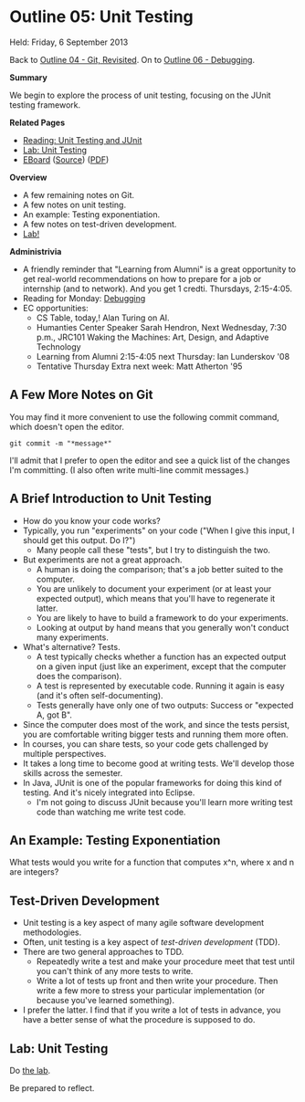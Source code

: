 Outline 05: Unit Testing
========================

Held: Friday, 6 September 2013

Back to [Outline 04 - Git, Revisited](outline.04.html).
On to [Outline 06 - Debugging](outline.06.html).

**Summary**

We begin to explore the process of unit testing, focusing on the
JUnit testing framework.

**Related Pages**

* [Reading: Unit Testing and JUnit](../readings/unit-testing.html)
* [Lab: Unit Testing](../labs/unit-testing.html)
* [EBoard](../eboards/05.html) 
  ([Source](../eboards/05.md))
  ([PDF](../eboards/05.pdf))

**Overview**

* A few remaining notes on Git.
* A few notes on unit testing.
* An example: Testing exponentiation.
* A few notes on test-driven development.
* [Lab!](../labs/unit-testing-lab.html)

**Administrivia**

* A friendly reminder that "Learning from Alumni" is a great opportunity
  to get real-world recommendations on how to prepare for a job or
  internship (and to network).  And you get 1 credti.  Thursdays, 2:15-4:05.
* Reading for Monday: [Debugging](../readings/debugging.html)
* EC opportunities:
    * CS Table, today,!  Alan Turing on AI.
    * Humanties Center Speaker Sarah Hendron, Next Wednesday, 7:30 p.m., JRC101
      Waking the Machines: Art, Design, and Adaptive Technology
    * Learning from Alumni 2:15-4:05 next Thursday: Ian Lunderskov '08
    * Tentative Thursday Extra next week: Matt Atherton '95

A Few More Notes on Git
-----------------------

You may find it more convenient to use the following commit command,
which doesn't open the editor.

    git commit -m "*message*"

I'll admit that I prefer to open the editor and see a quick list of
the changes I'm committing.  (I also often write multi-line commit
messages.)

A Brief Introduction to Unit Testing
------------------------------------

* How do you know your code works?  
* Typically, you run "experiments" on your code ("When I give this input, 
  I should get this output.  Do I?")
    * Many people call these "tests", but I try to distinguish the two.
* But experiments are not a great approach.
    * A human is doing the comparison; that's a job better suited to
      the computer.
    * You are unlikely to document your experiment (or at least your
      expected output), which means that you'll have to regenerate it latter.
    * You are likely to have to build a framework to do your experiments.
    * Looking at output by hand means that you generally won't conduct
      many experiments.
* What's alternative?  Tests.
    * A test typically checks whether a function has an expected output
      on a given input (just like an experiment, except that the computer
      does the comparison).
    * A test is represented by executable code.  Running it again is
      easy (and it's often self-documenting).
    * Tests generally have only one of two outputs: Success or 
      "expected A, got B".
* Since the computer does most of the work, and since the tests persist,
  you are comfortable writing bigger tests and running them more often.
* In courses, you can share tests, so your code gets challenged by
  multiple perspectives.
* It takes a long time to become good at writing tests.  We'll develop
  those skills across the semester.
* In Java, JUnit is one of the popular frameworks for doing this kind
  of testing.  And it's nicely integrated into Eclipse.
    * I'm not going to discuss JUnit because you'll learn more writing test
      code than watching me write test code.

An Example: Testing Exponentiation
----------------------------------

What tests would you write for a function that computes x^n, where
x and n are integers?

Test-Driven Development
-----------------------

* Unit testing is a key aspect of many agile software development
  methodologies.
* Often, unit testing is a key aspect of _test-driven development_ (TDD).
* There are two general approaches to TDD.
     * Repeatedly write a test and make your procedure meet that test
       until you can't think of any more tests to write.
     * Write a lot of tests up front and then write your procedure.
       Then write a few more to stress your particular implementation
       (or because you've learned something).
* I prefer the latter.  I find that if you write a lot of tests in advance,
  you have a better sense of what the procedure is supposed to do.

Lab: Unit Testing
-----------------

Do [the lab](../labs/unit-testing-lab.html).

Be prepared to reflect.

